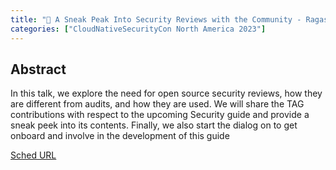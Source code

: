 ```yaml
---
title: "🦝 A Sneak Peak Into Security Reviews with the Community - Ragashree MC, Carnegie Mellon University"
categories: ["CloudNativeSecurityCon North America 2023"]
---
```


## Abstract

In this talk, we explore the need for open source security reviews, how they are different from audits, and how they are used. We will share the TAG contributions with respect to the upcoming Security guide and provide a sneak peek into its contents. Finally, we also start the dialog on to get onboard and involve in the development of this guide

[Sched URL](https://cloudnativesecurityconna23.sched.com/event/411ee9e7c4dcb3f387c9c84d4a660834)

